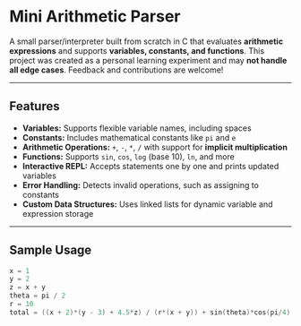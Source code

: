 # Mini Arithmetic Parser

A small parser/interpreter built from scratch in C that evaluates **arithmetic expressions** and supports **variables, constants, and functions**. This project was created as a personal learning experiment and may **not handle all edge cases**. Feedback and contributions are welcome!

---

## Features

- **Variables:** Supports flexible variable names, including spaces
- **Constants:** Includes mathematical constants like `pi` and `e`
- **Arithmetic Operations:** `+`, `-`, `*`, `/` with support for **implicit multiplication**
- **Functions:** Supports `sin`, `cos`, `log` (base 10), `ln`, and more
- **Interactive REPL:** Accepts statements one by one and prints updated variables
- **Error Handling:** Detects invalid operations, such as assigning to constants
- **Custom Data Structures:** Uses linked lists for dynamic variable and expression storage

---

## Sample Usage

```c
x = 1
y = 2
z = x + y
theta = pi / 2
r = 10
total = ((x + 2)*(y - 3) + 4.5*z) / (r*(x + y)) + sin(theta)*cos(pi/4) + log(10) + ln(e) + 2*x*y - pi*r*r
